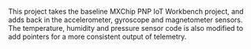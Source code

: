 This project takes the baseline MXChip PNP IoT Workbench project, and adds back in the accelerometer, gyroscope and magnetometer sensors.  The temperature, humidity and pressure sensor code is also modified to add pointers for a more consistent output of telemetry.
